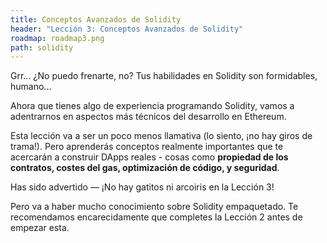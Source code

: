 ```yaml
---
title: Conceptos Avanzados de Solidity
header: "Lección 3: Conceptos Avanzados de Solidity"
roadmap: roadmap3.png
path: solidity
---
```


Grr... ¿No puedo frenarte, no? Tus habilidades en Solidity son formidables, humano...

Ahora que tienes algo de experiencia programando Solidity, vamos a adentrarnos en aspectos más técnicos del desarrollo en Ethereum.

Esta lección va a ser un poco menos llamativa (lo siento, ¡no hay giros de trama!). Pero aprenderás conceptos realmente importantes que te acercarán a construir DApps reales - cosas como **propiedad de los contratos, costes del gas, optimización de código, y seguridad**.

Has sido advertido — ¡No hay gatitos ni arcoiris en la Lección 3!

Pero va a haber mucho conocimiento sobre Solidity empaquetado. Te recomendamos encarecidamente que completes la Lección 2 antes de empezar esta.